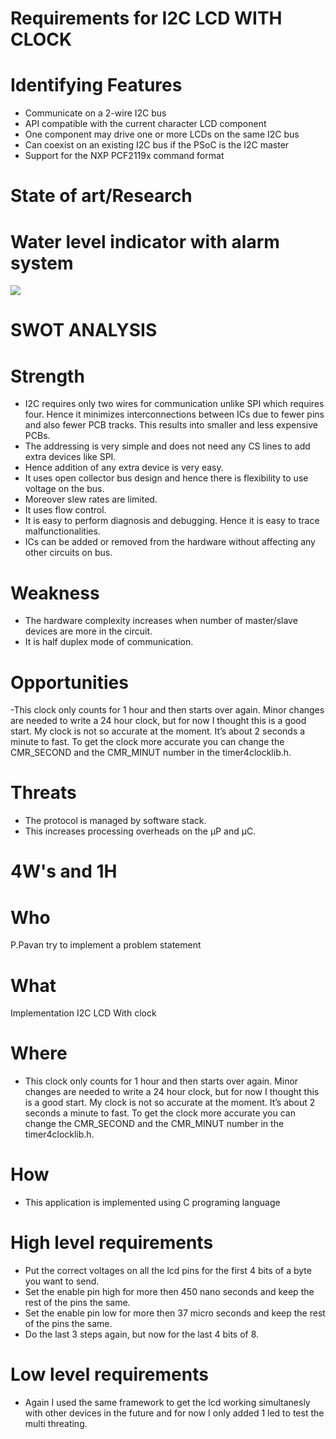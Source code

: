 # Requirements for I2C LCD WITH CLOCK
# Identifying Features
- Communicate on a 2-wire I2C bus
-  API compatible with the current character LCD component
- One component may drive one or more LCDs on the same I2C bus
- Can coexist on an existing I2C bus if the PSoC is the I2C master
- Support for the NXP PCF2119x command format

# State of art/Research
# Water level indicator with alarm system
![](https://www.hdhprojects.nl/wp-content/uploads/2017/12/i2c-lcd-test-768x576.jpg)

# SWOT ANALYSIS
# Strength
- I2C requires only two wires for communication unlike SPI which requires four. Hence it minimizes interconnections between ICs due to 
   fewer pins and also fewer PCB tracks. This results into smaller and less expensive PCBs.
- The addressing is very simple and does not need any CS lines to add extra devices like SPI. 
- Hence addition of any extra device is very easy.
- It uses open collector bus design and hence there is flexibility to use voltage on the bus.
-  Moreover slew rates are limited.
- It uses flow control.
- It is easy to perform diagnosis and debugging. Hence it is easy to trace malfunctionalities.
- ICs can be added or removed from the hardware without affecting any other circuits on bus.
# Weakness
-  The hardware complexity increases when number of master/slave devices are more in the circuit.
- It is half duplex mode of communication.

# Opportunities
 -This clock only counts for 1 hour and then starts over again. Minor changes are needed to write a 24 hour clock, 
  but for now I thought this is a good start. My clock is not so accurate at the moment. It’s about 2 seconds a minute to fast.
  To get the clock more accurate you can change the CMR_SECOND and the CMR_MINUT number in the timer4clocklib.h.
#  Threats
 - The protocol is managed by software stack.
 -  This increases processing overheads on the µP and µC.
# 4W's and 1H

# Who
P.Pavan try to implement a problem statement
# What
Implementation I2C LCD With clock
# Where
 - This clock only counts for 1 hour and then starts over again. Minor changes are needed to write a 24 hour clock, 
  but for now I thought this is a good start. My clock is not so accurate at the moment. It’s about 2 seconds a minute to fast.
  To get the clock more accurate you can change the CMR_SECOND and the CMR_MINUT number in the timer4clocklib.h.
 # How
 - This application is implemented using C programing language
# High level requirements
 - Put the correct voltages on all the lcd pins for the first 4 bits of a byte you want to send.
 - Set the enable pin high for more then 450 nano seconds and keep the rest of the pins the same.
 - Set the enable pin low for more then 37 micro seconds and keep the rest of the pins the same.
 - Do the last 3 steps again, but now for the last 4 bits of 8.
# Low level requirements
 - Again I used the same framework to get the lcd working simultanesly 
  with other devices in the future and for now I only added 1 led to test the multi threating.
